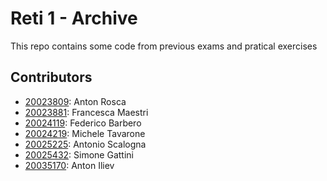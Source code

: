 # Reti 1 - Archive

This repo contains some code from previous exams and pratical exercises

## Contributors

- [20023809](./20023809): Anton Rosca
- [20023881](./20023881): Francesca Maestri
- [20024119](./20024119): Federico Barbero
- [20024219](./20024219): Michele Tavarone
- [20025225](./20025225): Antonio Scalogna
- [20025432](./20025432): Simone Gattini
- [20035170](./20035170): Anton Iliev
